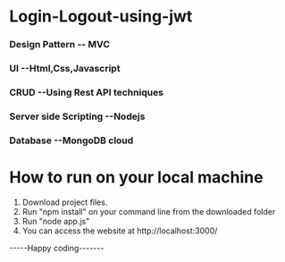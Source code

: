# Login-Logout-using-jwt

### Design Pattern -- MVC
### UI  --Html,Css,Javascript
### CRUD  --Using Rest API techniques
### Server side Scripting --Nodejs
### Database --MongoDB cloud

# How to run on your local machine
1) Download project files.
2) Run "npm install" on your command line from the downloaded folder
3) Run "node app.js"
4) You can access the website at http://localhost:3000/

-----Happy coding-------
